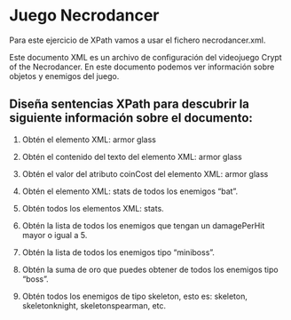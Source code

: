 # Juego Necrodancer

Para este ejercicio de XPath vamos a usar el fichero necrodancer.xml. 

Este documento XML es un archivo de configuración del videojuego Crypt of the Necrodancer. En este documento podemos ver información sobre objetos y enemigos del juego.


## Diseña sentencias XPath para descubrir la siguiente información sobre el documento:

1. Obtén el elemento XML: armor glass

2. Obtén el contenido del texto del elemento XML: armor glass

3. Obtén el valor del atributo coinCost del elemento XML: armor glass

4. Obtén el elemento XML: stats de todos los enemigos “bat”.

5. Obtén todos los elementos XML: stats.

6. Obtén la lista de todos los enemigos que tengan un damagePerHit mayor o igual a 5.

7. Obtén la lista de todos los enemigos tipo “miniboss”.

8. Obtén la suma de oro que puedes obtener de todos los enemigos tipo “boss”.

9. Obtén todos los enemigos de tipo skeleton, esto es: skeleton, skeletonknight, skeletonspearman, etc.
